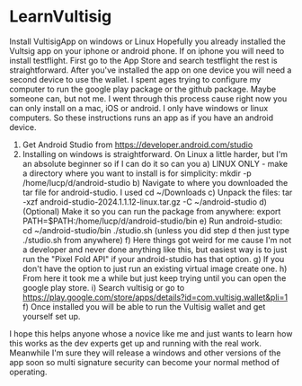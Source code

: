 # LearnVultisig
Install VultisigApp on windows or Linux
Hopefully you already installed the Vultsig app on your iphone or android phone. If on iphone you will need to install testflight. First go to the App Store and search testflight the rest is straightforward.
After you've installed the app on one device you will need a second device to use the wallet. I spent ages trying to configure my computer to run the google play package or the github package. Maybe someone can, but not me. I went through this process cause right now you can only install on a mac, iOS or android. I only have windows or linux computers. So these instructions runs an app as if you have an android device.
1) Get Android Studio from https://developer.android.com/studio
2) Installing on windows is straightforward. On Linux a little harder, but I'm an absolute beginner so if I can do it so can you
   a) LINUX ONLY - make a directory where you want to install is for simplicity: mkdir -p /home/lucp/d/android-studio
   b) Navigate to where you downloaded the tar file for android-studio. I used cd ~/Downloads
   c) Unpack the files: tar -xzf android-studio-2024.1.1.12-linux.tar.gz -C ~/android-studio
   d) (Optional) Make it so you can run the package from anywhere: export PATH=$PATH:/home/lucp/d/android-studio/bin
   e) Run android-studio: cd ~/android-studio/bin ./studio.sh (unless you did step d then just type ./studio.sh from anywhere)
   f) Here things got weird for me cause I'm not a developer and never done anything like this, but easiest way is to just run the "Pixel Fold API" if your android-studio has that option.
   g) If you don't have the option to just run an existing virtual image create one.
   h) From here it took me a while but just keep trying until you can open the google play store.
   i) Search vultisig or go to https://play.google.com/store/apps/details?id=com.vultisig.wallet&pli=1
   f) Once installed you will be able to run the Vultisig wallet and get yourself set up.

I hope this helps anyone whose a novice like me and just wants to learn how this works as the dev experts get up and running with the real work. Meanwhile I'm sure they will release a windows and other versions of the app soon so multi signature security can become your normal method of operating.




